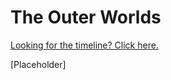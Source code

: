 <!-- TITLE: The Outer Worlds -->

# The Outer Worlds
[Looking for the timeline? Click here.](/the-outer-worlds/timeline)

[Placeholder]